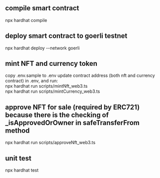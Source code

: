 ## compile smart contract
npx hardhat compile
## deploy smart contract to goerli testnet
npx hardhat deploy --network goerli

## mint NFT and currency token
copy .env.sample to .env
update contract address (both nft and currency contract) in .env, and run:  
npx hardhat run scripts/mintNft_web3.ts  
npx hardhat run scripts/mintCurrency_web3.ts  

## approve NFT for sale (required by ERC721) because there is the checking of _isApprovedOrOwner in safeTransferFrom method
npx hardhat run scripts/approveNft_web3.ts

## unit test
npx hardhat test

